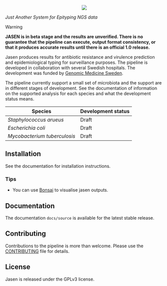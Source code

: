<p align="center">
  <a href="https://github.com/genomic-medicine-sweden/jasen">
    <img src="artwork/logo.png"/>
  </a>
</p>

_Just Another System for Epityping NGS data_

>[!WARNING]
>**JASEN is in beta stage and the results are unverified. There is no guarantee that the pipeline can execute, output format consistency, or that it produces accurate results until there is an official 1.0 release.**

Jasen produces results for antibiotic resistance and virulence prediction and epidemiological typing for surveillance purposes. The pipeline is developed in collaboration with several Swedish hospitals. The development was funded by [Genomic Medicine Sweden](https://genomicmedicine.se/).

The pipeline currently support a small set of microbiota and the support are in different stages of development. See the documentation of information on the supported analysis for each species and what the development status means.

| Species                      | Development status |
|------------------------------|--------------------|
| *Staphylococcus arueus*      | Draft              |
| *Escherichia coli*           | Draft              |
| *Mycobacterium tuberculosis* | Draft              |

## Installation

See the documentation for installation instructions.

### Tips

* You can use [Bonsai](https://github.com/Clinical-Genomics-Lund/cgviz) to visualise jasen outputs.

## Documentation

The documentation `docs/source` is available for the latest stable release.

## Contributing

Contributions to the pipeline is more than welcome. Please use the [CONTRIBUTING](CONTRIBUTING.md) file for details.

## License

Jasen is released under the GPLv3 license.
